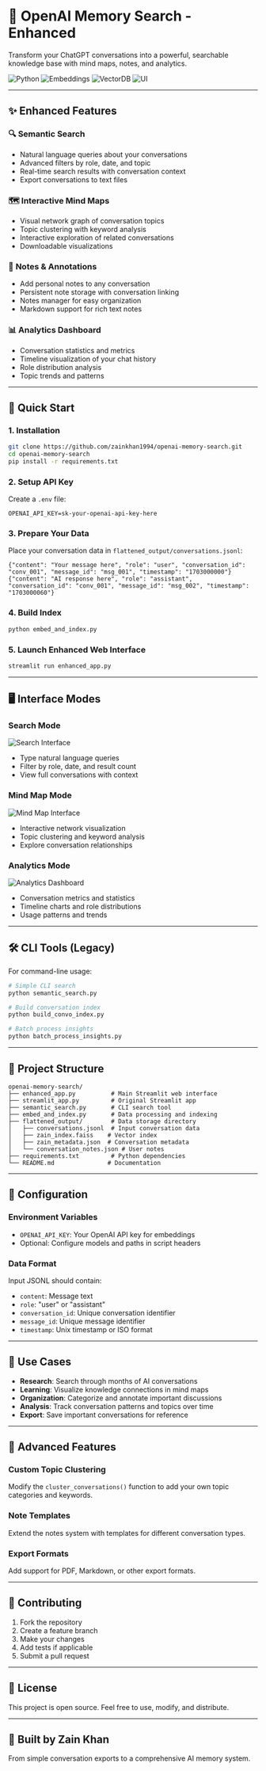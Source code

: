 # 🧠 OpenAI Memory Search - Enhanced

Transform your ChatGPT conversations into a powerful, searchable knowledge base with mind maps, notes, and analytics.

![Python](https://img.shields.io/badge/Python-3.12+-blue)
![Embeddings](https://img.shields.io/badge/Model-text--embedding--3--small-green)
![VectorDB](https://img.shields.io/badge/FAISS-enabled-purple)
![UI](https://img.shields.io/badge/Streamlit-Web_Interface-red)

---

## ✨ Enhanced Features

### 🔍 **Semantic Search**
- Natural language queries about your conversations
- Advanced filters by role, date, and topic
- Real-time search results with conversation context
- Export conversations to text files

### 🗺️ **Interactive Mind Maps**
- Visual network graph of conversation topics
- Topic clustering with keyword analysis
- Interactive exploration of related conversations
- Downloadable visualizations

### 📝 **Notes & Annotations**
- Add personal notes to any conversation
- Persistent note storage with conversation linking
- Notes manager for easy organization
- Markdown support for rich text notes

### 📊 **Analytics Dashboard**
- Conversation statistics and metrics
- Timeline visualization of your chat history
- Role distribution analysis
- Topic trends and patterns

---

## 🚀 Quick Start

### 1. Installation
```bash
git clone https://github.com/zainkhan1994/openai-memory-search.git
cd openai-memory-search
pip install -r requirements.txt
```

### 2. Setup API Key
Create a `.env` file:
```env
OPENAI_API_KEY=sk-your-openai-api-key-here
```

### 3. Prepare Your Data
Place your conversation data in `flattened_output/conversations.jsonl`:
```jsonl
{"content": "Your message here", "role": "user", "conversation_id": "conv_001", "message_id": "msg_001", "timestamp": "1703000000"}
{"content": "AI response here", "role": "assistant", "conversation_id": "conv_001", "message_id": "msg_002", "timestamp": "1703000060"}
```

### 4. Build Index
```bash
python embed_and_index.py
```

### 5. Launch Enhanced Web Interface
```bash
streamlit run enhanced_app.py
```

---

## 🖥️ Interface Modes

### Search Mode
![Search Interface](https://github.com/user-attachments/assets/ef260a34-64dc-43db-9e84-cb1ff007dc7c)
- Type natural language queries
- Filter by role, date, and result count
- View full conversations with context

### Mind Map Mode
![Mind Map Interface](https://github.com/user-attachments/assets/6da5944c-e3c0-478c-8563-2f700bf6e6c8)
- Interactive network visualization
- Topic clustering and keyword analysis
- Explore conversation relationships

### Analytics Mode
![Analytics Dashboard](https://github.com/user-attachments/assets/eb91ff7b-9a3b-4dc0-8d19-2ab5a157e22d)
- Conversation metrics and statistics
- Timeline charts and role distributions
- Usage patterns and trends

---

## 🛠️ CLI Tools (Legacy)

For command-line usage:
```bash
# Simple CLI search
python semantic_search.py

# Build conversation index
python build_convo_index.py

# Batch process insights
python batch_process_insights.py
```

---

## 📁 Project Structure

```
openai-memory-search/
├── enhanced_app.py          # Main Streamlit web interface
├── streamlit_app.py         # Original Streamlit app
├── semantic_search.py       # CLI search tool
├── embed_and_index.py       # Data processing and indexing
├── flattened_output/        # Data storage directory
│   ├── conversations.jsonl  # Input conversation data
│   ├── zain_index.faiss    # Vector index
│   ├── zain_metadata.json  # Conversation metadata
│   └── conversation_notes.json # User notes
├── requirements.txt         # Python dependencies
└── README.md               # Documentation
```

---

## 🔧 Configuration

### Environment Variables
- `OPENAI_API_KEY`: Your OpenAI API key for embeddings
- Optional: Configure models and paths in script headers

### Data Format
Input JSONL should contain:
- `content`: Message text
- `role`: "user" or "assistant"
- `conversation_id`: Unique conversation identifier
- `message_id`: Unique message identifier
- `timestamp`: Unix timestamp or ISO format

---

## 🎯 Use Cases

- **Research**: Search through months of AI conversations
- **Learning**: Visualize knowledge connections in mind maps
- **Organization**: Categorize and annotate important discussions
- **Analysis**: Track conversation patterns and topics over time
- **Export**: Save important conversations for reference

---

## 🚧 Advanced Features

### Custom Topic Clustering
Modify the `cluster_conversations()` function to add your own topic categories and keywords.

### Note Templates
Extend the notes system with templates for different conversation types.

### Export Formats
Add support for PDF, Markdown, or other export formats.

---

## 🤝 Contributing

1. Fork the repository
2. Create a feature branch
3. Make your changes
4. Add tests if applicable
5. Submit a pull request

---

## 📄 License

This project is open source. Feel free to use, modify, and distribute.

---

## 🧠 Built by Zain Khan

From simple conversation exports to a comprehensive AI memory system.



